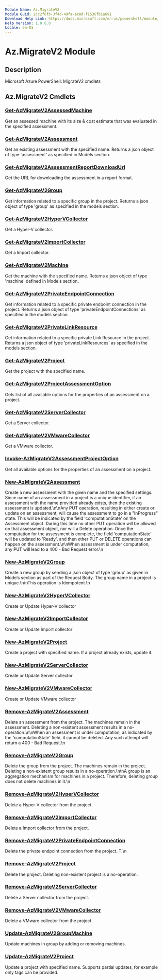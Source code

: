 ```yaml
---
Module Name: Az.MigrateV2
Module Guid: 2cc2f0fb-3f4d-49fa-ac8d-f1536fb1a691
Download Help Link: https://docs.microsoft.com/en-us/powershell/module/az.migratev2
Help Version: 1.0.0.0
Locale: en-US
---
```


# Az.MigrateV2 Module
## Description
Microsoft Azure PowerShell: MigrateV2 cmdlets

## Az.MigrateV2 Cmdlets
### [Get-AzMigrateV2AssessedMachine](Get-AzMigrateV2AssessedMachine.md)
Get an assessed machine with its size & cost estimate that was evaluated in the specified assessment.

### [Get-AzMigrateV2Assessment](Get-AzMigrateV2Assessment.md)
Get an existing assessment with the specified name.
Returns a json object of type 'assessment' as specified in Models section.

### [Get-AzMigrateV2AssessmentReportDownloadUrl](Get-AzMigrateV2AssessmentReportDownloadUrl.md)
Get the URL for downloading the assessment in a report format.

### [Get-AzMigrateV2Group](Get-AzMigrateV2Group.md)
Get information related to a specific group in the project.
Returns a json object of type 'group' as specified in the models section.

### [Get-AzMigrateV2HyperVCollector](Get-AzMigrateV2HyperVCollector.md)
Get a Hyper-V collector.

### [Get-AzMigrateV2ImportCollector](Get-AzMigrateV2ImportCollector.md)
Get a Import collector.

### [Get-AzMigrateV2Machine](Get-AzMigrateV2Machine.md)
Get the machine with the specified name.
Returns a json object of type 'machine' defined in Models section.

### [Get-AzMigrateV2PrivateEndpointConnection](Get-AzMigrateV2PrivateEndpointConnection.md)
Get information related to a specific private endpoint connection in the project.
Returns a json object of type 'privateEndpointConnections' as specified in the models section.

### [Get-AzMigrateV2PrivateLinkResource](Get-AzMigrateV2PrivateLinkResource.md)
Get information related to a specific private Link Resource in the project.
Returns a json object of type 'privateLinkResources' as specified in the models section.

### [Get-AzMigrateV2Project](Get-AzMigrateV2Project.md)
Get the project with the specified name.

### [Get-AzMigrateV2ProjectAssessmentOption](Get-AzMigrateV2ProjectAssessmentOption.md)
Gets list of all available options for the properties of an assessment on a project.

### [Get-AzMigrateV2ServerCollector](Get-AzMigrateV2ServerCollector.md)
Get a Server collector.

### [Get-AzMigrateV2VMwareCollector](Get-AzMigrateV2VMwareCollector.md)
Get a VMware collector.

### [Invoke-AzMigrateV2AssessmentProjectOption](Invoke-AzMigrateV2AssessmentProjectOption.md)
Get all available options for the properties of an assessment on a project.

### [New-AzMigrateV2Assessment](New-AzMigrateV2Assessment.md)
Create a new assessment with the given name and the specified settings.
Since name of an assessment in a project is a unique identifier, if an assessment with the name provided already exists, then the existing assessment is updated.\n\nAny PUT operation, resulting in either create or update on an assessment, will cause the assessment to go in a \"InProgress\" state.
This will be indicated by the field 'computationState' on the Assessment object.
During this time no other PUT operation will be allowed on that assessment object, nor will a Delete operation.
Once the computation for the assessment is complete, the field 'computationState' will be updated to 'Ready', and then other PUT or DELETE operations can happen on the assessment.\n\nWhen assessment is under computation, any PUT will lead to a 400 - Bad Request error.\n

### [New-AzMigrateV2Group](New-AzMigrateV2Group.md)
Create a new group by sending a json object of type 'group' as given in Models section as part of the Request Body.
The group name in a project is unique.\n\nThis operation is Idempotent.\n

### [New-AzMigrateV2HyperVCollector](New-AzMigrateV2HyperVCollector.md)
Create or Update Hyper-V collector

### [New-AzMigrateV2ImportCollector](New-AzMigrateV2ImportCollector.md)
Create or Update Import collector

### [New-AzMigrateV2Project](New-AzMigrateV2Project.md)
Create a project with specified name.
If a project already exists, update it.

### [New-AzMigrateV2ServerCollector](New-AzMigrateV2ServerCollector.md)
Create or Update Server collector

### [New-AzMigrateV2VMwareCollector](New-AzMigrateV2VMwareCollector.md)
Create or Update VMware collector

### [Remove-AzMigrateV2Assessment](Remove-AzMigrateV2Assessment.md)
Delete an assessment from the project.
The machines remain in the assessment.
Deleting a non-existent assessment results in a no-operation.\n\nWhen an assessment is under computation, as indicated by the 'computationState' field, it cannot be deleted.
Any such attempt will return a 400 - Bad Request.\n

### [Remove-AzMigrateV2Group](Remove-AzMigrateV2Group.md)
Delete the group from the project.
The machines remain in the project.
Deleting a non-existent group results in a no-operation.\n\nA group is an aggregation mechanism for machines in a project.
Therefore, deleting group does not delete machines in it.\n

### [Remove-AzMigrateV2HyperVCollector](Remove-AzMigrateV2HyperVCollector.md)
Delete a Hyper-V collector from the project.

### [Remove-AzMigrateV2ImportCollector](Remove-AzMigrateV2ImportCollector.md)
Delete a Import collector from the project.

### [Remove-AzMigrateV2PrivateEndpointConnection](Remove-AzMigrateV2PrivateEndpointConnection.md)
Delete the private endpoint connection from the project.
T.\n

### [Remove-AzMigrateV2Project](Remove-AzMigrateV2Project.md)
Delete the project.
Deleting non-existent project is a no-operation.

### [Remove-AzMigrateV2ServerCollector](Remove-AzMigrateV2ServerCollector.md)
Delete a Server collector from the project.

### [Remove-AzMigrateV2VMwareCollector](Remove-AzMigrateV2VMwareCollector.md)
Delete a VMware collector from the project.

### [Update-AzMigrateV2GroupMachine](Update-AzMigrateV2GroupMachine.md)
Update machines in group by adding or removing machines.

### [Update-AzMigrateV2Project](Update-AzMigrateV2Project.md)
Update a project with specified name.
Supports partial updates, for example only tags can be provided.

